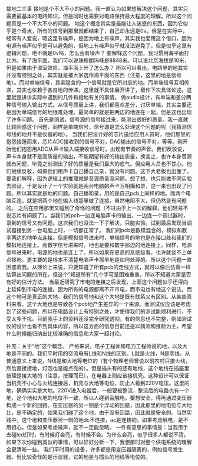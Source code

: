 接地二三事
接地是个不大不小的问题。我一直认为如果想解决这个问题，其实只需要最基本的电路知识，但是同时也需要对电路保持最大程度的理解，所以这个问题真是一个不大不小的问题。
地这个概念其实是最能让人迷惑的东西，因为它似乎是个奇点，所有的信号到那里就都结束了，自己却永远是0v。但是在实际中，经常有人爱说，嗯这里有噪声，是因为地上有噪声。其实我也爱用这个借口，因为电源有噪声似乎是可以避免的，但地上有噪声似乎就没法避免了。但是似乎这里有逻辑问题，地不就是0v吗，怎么会有噪声？
要解释这个问题，我习惯用海平面打比方。有了海平面，我们可以说珠穆朗玛峰是8848米。可以说北京海拔是10米，但是如果由于温室效应，海平面上升了怎么办？
所以可以看出，电路里的地其实并没有特别之处，其实就是被大家选作海平面的东西（注意，这里的地是信号地）。而对单端信号，其实隐含的一个信号就是它所对应的地。而单端信号互相传递，其实也依赖于各自地的传递。这里就不具体展开讲了，留作下次具体论述。这里就是讲讲实际中遇到的几件和接地有关的事情。
做audio设计，有单端和差分两种信号输入输出方式。从信号质量上讲，我们都喜欢差分，讨厌单端。其实主要还是因为单端信号的地很难处理。最简单的就是把两边的地连在一起。但是这也出现了许多问题。
首先是测试，信号源的信号接过来，能测出很好的质量。我一直就比较困惑这个问题，同样是单端信号，信号源是怎么处理这个问题的呢（我猜测信号线的地并不是仪器的地）。
当我们把设计好的芯片送给应用人员时，他们那里的抱怨接踵而来，芯片ADC接收到的信号不对，DAC输出的信号不对，等等。刚开始他们抱怨用ADC从声卡输入端接收信号时，出现有节奏的声音。我们反驳说，声卡本身就不是高质量的输出，不能期望有好的输出质量，换言之，也许本身音源就有问题，毕竟之前测出了好的质量是我们最大的底气。但应用人员也不甘心。他们继续反驳，如果他们用声卡自己播自己录，就没有问题。这下大老板也出面了，要我们解释，因为逻辑上的推理就是音源质量没问题。想了想，也只能做不同实验去验证。于是设计了一个实验就是两台电脑的声卡互相播和录，这一来也出现了问题。所以其实就是地的问题。自己播和录，用的是自己pcb上同样的地。而两个电脑互连，就是把两个地在输入线那里做了连接，虽然电阻不大，但仍然是有问题的。
之后在应用那里又碰到了奇怪的问题（不过由于上一次的解释，他们轻易不说芯片有问题了）。当我们的pcb一边连电脑声卡的输出，一边连一个调试器时，录到的信号又有问题。这次我们也没法一下子解决，只能实验。试到最后发现当调试器接到另一台电脑上时，一切都正常了。
我们的pcb是数模混合的，模拟和数字两边的地单点连接。但是模拟信号进来时，单端信号的地也是在接口处和我们的模拟地连接上。而数字信号进来时，地也是要和数字那边的地连接上。同样，电源信号进来时，电源的地也是连上了。所以如果在更高的系统级看，也许就谈不上单点接地。更主要的是根本不清楚电脑声卡那里地是如何处理的。所以这个问题一直困惑着我。从理论上来说，只要知道了所有pcb的走线方式，就可以像后仿真一样估算出问题的所在。但这个”知道所有“几个字可是困难重重，所以不知道大家是否有好的估计方法。
当最近研究了市电的连接之后发现，上面这个问题似乎还得向上延伸到市电的连接。因为所有的电源都离不开市电，而市电也有地这个说法，而这个地可是真正的大地。我们的信号地和这个大地是既有联系又有区别。从某些资料来看，这个大地也是导致各个pcb地产生差异的一个来源。而测试仪应该是考虑到了这些问题，所以在电路设计上有特别之处，才使得我们的测试能顺利进行，不受太多干扰。目前我手上的资料还没完全研究透彻，有的信息也不完整，例如测试仪的设计也看不到具体内容，所以这方面的信息目前还是以猜测和推断为主，希望什么时候能归纳出比较准确的信息和大家一起讨论。

补充：关于“地”这个概念。
严格来说，电子工程师和电力工程师说的地，以及大地是不同的。我们平时用的交流电有L线和N线的区别。L就是火线，N是零线。从普通意义上来说，N线是和大地等电位的（有个物理老师曾说以前农村只接火线，然后直接接地，灯泡也是能点亮的）。但是插头有的还有地线，这个地线在插座里按理是接大地的（注意，按理而已），在电器上则应该接机壳。这种设计可以保证当机壳不小心与火线连接后，机壳与大地等电位，防止人看到220V电压。这里的地，确确实实是大地。220V进入电器后，一般要被整流，整流后的电路也有一个地，这个地和大地的电位不一致，所以人碰到会触电。要想安全，得再通过变压器构成一个新的回路。在变压器的另一侧是个浮动的回路，因此那里的地电位与大地比，是不确定的，如果我们碰了这个地，由于没有回路，因此就是安全的。当然实践中，这个地和变压器另一侧的地dc不连接，ac是连接的。如果考虑触电，是不用担心，但是如果考虑噪声，就不一定能忽略。
一件有意思的事情是：当我用手去碰led灯时，有时候灯会亮，有时候不会。为什么会亮，似乎很多人都说不清。如果下次你碰到类似的事情，可以好好分析一下，我想那时对整个供电系统的理解会更清晰一些。
我们平时用的设备，许多都是用变压器隔离的，例如信号发生器。但比较奇怪的是示波器，它的地是与插头的地线等电位的。
 

